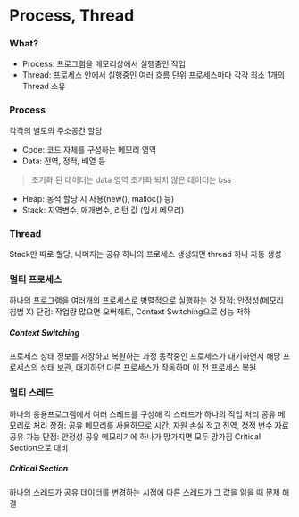# Process, Thread
### What?
- Process: 프로그램을 메모리상에서 실행중인 작업
- Thread: 프로세스 안에서 실행중인 여러 흐름 단위
프로세스마다 각각 최소 1개의 Thread 소유
### Process
각각의 별도의 주소공간 할당
- Code: 코드 자체를 구성하는 메모리 영역
- Data: 전역, 정적, 배열 등
> 초기화 된 데이터는 data 영역
> 초기화 되지 않은 데이터는 bss
- Heap: 동적 할당 시 사용(new(), malloc() 등)
- Stack: 지역변수, 매개변수, 리턴 값 (임시 메모리)
### Thread
Stack만 따로 할당, 나머지는 공유
하나의 프로세스 생성되면 thread 하나 자동 생성
### 멀티 프로세스
하나의 프로그램을 여러개의 프로세스로 병렬적으로 실행하는 것
장점: 안정성(메모리 침범 X)
단점: 작업량 많으면 오버헤트, Context Switching으로 성능 저하
##### Context Switching
프로세스 상태 정보를 저장하고 복원하는 과정
동작중인 프로세스가 대기하면서 해당 프로세스의 상태 보관, 대기하던 다른 프로세스가 작동하며 이 전 프로세스 복원
### 멀티 스레드
하나의 응용프로그램에서 여러 스레드를 구성해 각 스레드가 하나의 작업 처리
공유 메모리로 처리
장점: 공유 메모리를 사용하므로 시간, 자원 손실 적고 전역, 정적 변수 자료 공유 가능
단점: 안정성 공유 메모리기에 하나가 망가지면 모두 망가짐 Critical Section으로 대비
##### Critical Section
하나의 스레드가 공유 데이터를 변경하는 시점에 다른 스레드가 그 값을 읽을 때 문제 해결